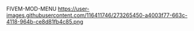 
FIVEM-MOD-MENU
https://user-images.githubusercontent.com/116411746/273265450-a4003f77-663c-4118-964b-ce8d81fb4c85.png
